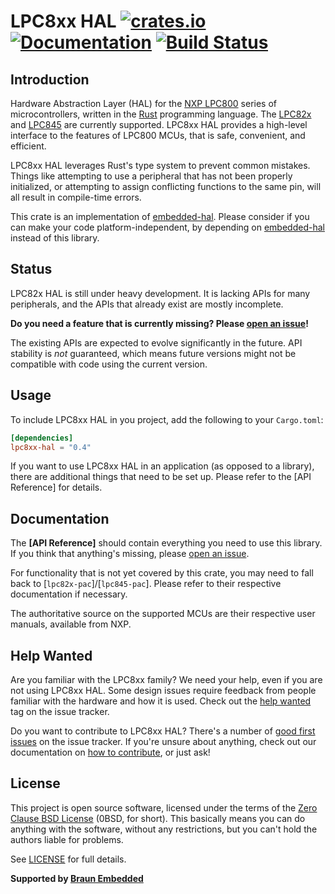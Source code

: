 # LPC8xx HAL [![crates.io](https://img.shields.io/crates/v/lpc8xx-hal.svg)](https://crates.io/crates/lpc8xx-hal) [![Documentation](https://docs.rs/lpc8xx-hal/badge.svg)](https://docs.rs/lpc8xx-hal) [![Build Status](https://travis-ci.com/lpc-rs/lpc8xx-hal.svg?branch=master)](https://travis-ci.com/lpc-rs/lpc8xx-hal)

## Introduction

Hardware Abstraction Layer (HAL) for the [NXP LPC800] series of microcontrollers, written in the [Rust] programming language. The [LPC82x] and [LPC845] are currently supported. LPC8xx HAL provides a high-level interface to the features of LPC800 MCUs, that is safe, convenient, and efficient.

LPC8xx HAL leverages Rust's type system to prevent common mistakes. Things like attempting to use a peripheral that has not been properly initialized, or attempting to assign conflicting functions to the same pin, will all result in compile-time errors.

This crate is an implementation of [embedded-hal]. Please consider if you can make your code platform-independent, by depending on [embedded-hal] instead of this library.

[NXP LPC800]: https://www.nxp.com/products/processors-and-microcontrollers/arm-microcontrollers/general-purpose-mcus/lpc800-cortex-m0-plus-:MC_71785
[LPC82x]: https://www.nxp.com/products/processors-and-microcontrollers/arm-based-processors-and-mcus/lpc-cortex-m-mcus/lpc800-series-cortex-m0-plus-mcus/low-cost-microcontrollers-mcus-based-on-arm-cortex-m0-plus-cores:LPC82X
[LPC845]: https://www.nxp.com/products/processors-and-microcontrollers/arm-based-processors-and-mcus/lpc-cortex-m-mcus/lpc800-series-cortex-m0-plus-mcus/low-cost-microcontrollers-mcus-based-on-arm-cortex-m0-plus-cores:LPC84x
[Rust]: https://www.rust-lang.org/
[embedded-hal]: https://crates.io/crates/embedded-hal


## Status

LPC82x HAL is still under heavy development. It is lacking APIs for many peripherals, and the APIs that already exist are mostly incomplete.

**Do you need a feature that is currently missing? Please [open an issue]!**

The existing APIs are expected to evolve significantly in the future. API stability is *not* guaranteed, which means future versions might not be compatible with code using the current version.


## Usage

To include LPC8xx HAL in you project, add the following to your `Cargo.toml`:

``` toml
[dependencies]
lpc8xx-hal = "0.4"
```

If you want to use LPC8xx HAL in an application (as opposed to a library), there are additional things that need to be set up. Please refer to the [API Reference] for details.


## Documentation

The **[API Reference]** should contain everything you need to use this library. If you think that anything's missing, please [open an issue].

For functionality that is not yet covered by this crate, you may need to fall back to [`lpc82x-pac`]/[`lpc845-pac`]. Please refer to their respective documentation if necessary.

The authoritative source on the supported MCUs are their respective user manuals, available from NXP.

[lpc82x-pac]: https://crates.io/crates/lpc82x-pac
[lpc845-pac]: https://crates.io/crates/lpc84x-pac


## Help Wanted

Are you familiar with the LPC8xx family? We need your help, even if you are not using LPC8xx HAL. Some design issues require feedback from people familiar with the hardware and how it is used. Check out the [help wanted] tag on the issue tracker.

Do you want to contribute to LPC8xx HAL? There's a number of [good first issues] on the issue tracker. If you're unsure about anything, check out our documentation on [how to contribute], or just ask!

[help wanted]: https://github.com/lpc-rs/lpc8xx-hal/issues?q=is%3Aissue+is%3Aopen+label%3A%22help+wanted%22
[good first issues]: https://github.com/lpc-rs/lpc8xx-hal/issues?q=is%3Aissue+is%3Aopen+label%3A%22good+first+issue%22
[how to contribute]: https://github.com/lpc-rs/lpc8xx-hal/blob/master/CONTRIBUTING.md


## License

This project is open source software, licensed under the terms of the [Zero Clause BSD License][] (0BSD, for short). This basically means you can do anything with the software, without any restrictions, but you can't hold the authors liable for problems.

See [LICENSE] for full details.

[Zero Clause BSD License]: https://opensource.org/licenses/FPL-1.0.0
[LICENSE]: https://github.com/lpc-rs/lpc8xx-hal/blob/master/LICENSE


**Supported by [Braun Embedded](https://braun-embedded.com/)**


[open an issue]: https://github.com/lpc-rs/lpc8xx-hal/issues/new
